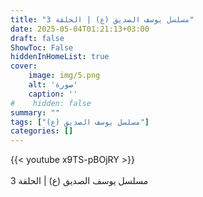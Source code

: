 ```yaml
---
title: "مسلسل يوسف الصديق (ع) | الحلقة 3"
date: 2025-05-04T01:21:13+03:00
draft: false
ShowToc: False
hiddenInHomeList: true
cover:
    image: img/5.png
    alt: 'صورة'
    caption: ''
#    hidden: false
summary: ""
tags: ["مسلسل يوسف الصديق (ع)"]
categories: []
---
```


{{< youtube x9TS-pBOjRY >}}  
 <br>
مسلسل يوسف الصديق (ع) | الحلقة 3